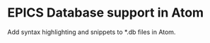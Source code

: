 EPICS Database support in Atom
======

Add syntax highlighting and snippets to *.db files in Atom.



